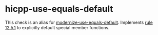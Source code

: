 hicpp-use-equals-default
========================

This check is an alias for
[modernize-use-equals-default](https://clang.llvm.org/extra/clang-tidy/checks/modernize-use-equals-default.html).
Implements [rule
12.5.1](http://www.codingstandard.com/rule/12-5-1-define-explicitly-default-or-delete-implicit-special-member-functions-of-concrete-classes/)
to explicitly default special member functions.
